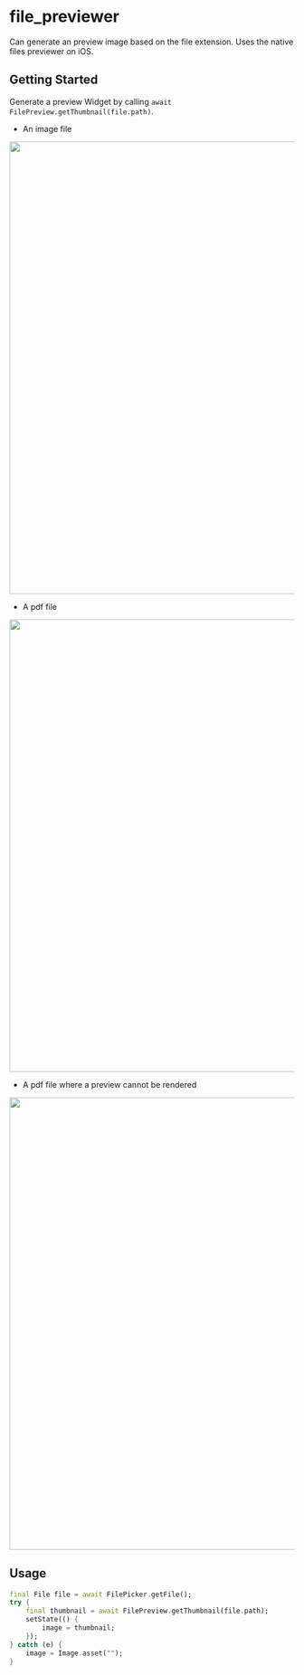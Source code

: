 # file_previewer

Can generate an preview image based on the file extension. Uses the native files previewer on iOS.

## Getting Started

Generate a preview Widget by calling `await FilePreview.getThumbnail(file.path)`.

* An image file

<img src="https://raw.githubusercontent.com/DutchCodingCompany/file_preview/7d8f6ce6ddd27befc4506c077592ff55d56c63e6/images/screenshot1.png" height="800">

* A pdf file

<img src="https://raw.githubusercontent.com/DutchCodingCompany/file_preview/7d8f6ce6ddd27befc4506c077592ff55d56c63e6/images/screenshot2.png" height="800">

* A pdf file where a preview cannot be rendered

<img src="https://raw.githubusercontent.com/DutchCodingCompany/file_preview/7d8f6ce6ddd27befc4506c077592ff55d56c63e6/images/screenshot3.png" height="800">

## Usage

```dart
final File file = await FilePicker.getFile();
try {
    final thumbnail = await FilePreview.getThumbnail(file.path);
    setState(() {
        image = thumbnail;
    });
} catch (e) {
    image = Image.asset("");
}
```